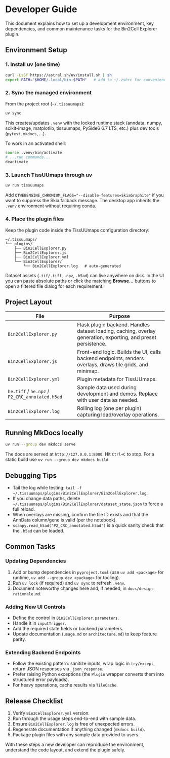 # Developer Guide

This document explains how to set up a development environment, key dependencies, and common maintenance tasks for the Bin2Cell Explorer plugin.

## Environment Setup

### 1. Install uv (one time)

```bash
curl -LsSf https://astral.sh/uv/install.sh | sh
export PATH="$HOME/.local/bin:$PATH"   # add to ~/.zshrc for convenience
```

### 2. Sync the managed environment

From the project root (`~/.tissuumaps`):

```bash
uv sync
```

This creates/updates `.venv` with the locked runtime stack (anndata, numpy, scikit-image, matplotlib, tissuumaps, PySide6 6.7 LTS, etc.) plus dev tools (`pytest`, `mkdocs`, …).

To work in an activated shell:

```bash
source .venv/bin/activate
# ...run commands...
deactivate
```

### 3. Launch TissUUmaps through uv

```bash
uv run tissuumaps
```

Add `QTWEBENGINE_CHROMIUM_FLAGS="--disable-features=SkiaGraphite"` if you want to suppress the Skia fallback message. The desktop app inherits the `.venv` environment without requiring conda.

### 4. Place the plugin files

Keep the plugin code inside the TissUUmaps configuration directory:

```
~/.tissuumaps/
└── plugins/
    ├── Bin2CellExplorer.py
    ├── Bin2CellExplorer.js
    ├── Bin2CellExplorer.yml
    └── Bin2CellExplorer/
        └── Bin2CellExplorer.log   # auto-generated
```

Dataset assets (`.tif/.tiff`, `.npz`, `.h5ad`) can live anywhere on disk. In the UI you can paste absolute paths or click the matching **Browse…** buttons to open a filtered file dialog for each requirement.

## Project Layout

| File | Purpose |
| ---- | ------- |
| `Bin2CellExplorer.py` | Flask plugin backend. Handles dataset loading, caching, overlay generation, exporting, and preset persistence. |
| `Bin2CellExplorer.js` | Front-end logic. Builds the UI, calls backend endpoints, renders overlays, draws tile grids, and minimap. |
| `Bin2CellExplorer.yml` | Plugin metadata for TissUUmaps. |
| `he.tiff` / `he.npz` / `P2_CRC_annotated.h5ad` | Sample data used during development and demos. Replace with user data as needed. |
| `Bin2CellExplorer.log` | Rolling log (one per plugin) capturing load/overlay operations. |

## Running MkDocs locally

```bash
uv run --group dev mkdocs serve
```

The docs are served at `http://127.0.0.1:8000`. Hit `Ctrl+C` to stop. For a static build use `uv run --group dev mkdocs build`.

## Debugging Tips

- Tail the log while testing: `tail -f ~/.tissuumaps/plugins/Bin2CellExplorer/Bin2CellExplorer.log`.
- If you change data paths, delete `~/.tissuumaps/plugins/Bin2CellExplorer/dataset_state.json` to force a full reload.
- When overlays are missing, confirm the tile ID exists and that the AnnData column/gene is valid (per the notebook).
- `scanpy.read_h5ad("P2_CRC_annotated.h5ad")` is a quick sanity check that the `.h5ad` can be loaded.

## Common Tasks

### Updating Dependencies

1. Add or bump dependencies in `pyproject.toml` (use `uv add <package>` for runtime, `uv add --group dev <package>` for tooling).
2. Run `uv lock` (if required) and `uv sync` to refresh `.venv`.
3. Document noteworthy changes here and, if needed, in `docs/design-rationale.md`.

### Adding New UI Controls

- Define the control in `Bin2CellExplorer.parameters`.
- Handle it in `inputTrigger`.
- Add the required state fields or backend parameters.
- Update documentation (`usage.md` or `architecture.md`) to keep feature parity.

### Extending Backend Endpoints

- Follow the existing pattern: sanitize inputs, wrap logic in `try/except`, return JSON responses via `_json_response`.
- Prefer raising Python exceptions (the `Plugin` wrapper converts them into structured error payloads).
- For heavy operations, cache results via `TileCache`.

## Release Checklist

1. Verify `Bin2CellExplorer.yml` version.
2. Run through the usage steps end-to-end with sample data.
3. Ensure `Bin2CellExplorer.log` is free of unexpected errors.
4. Regenerate documentation if anything changed (`mkdocs build`).
5. Package plugin files with any sample data provided to users.

With these steps a new developer can reproduce the environment, understand the code layout, and extend the plugin safely.
